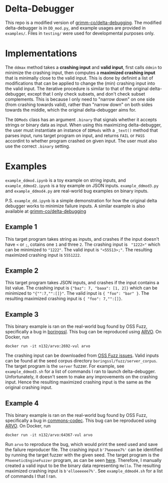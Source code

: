 # Delta-Debugger

This repo is a modified version of [grimm-co/delta-debugging](https://github.com/grimm-co/delta-debugging/tree/master). The modified delta-debugger is in `DD_mod.py`, and example usages are provided in `examples/`. Files in `testing/` were used for developmental purposes only. 

# Implementations

The `ddmax` method takes a **crashing input** and **valid input**, first calls `ddmin` to minimize the crashing input, then computes a **maximized crashing input** that is minimally close to the valid input. This is done by definint a list of modifications that can be applied to change the (min) crashing input into the valid input. The iterative procedure is similar to that of the original delta-debugger, except that I only check subsets, and don't check subset complements. This is because I only need to "narrow down" on one side (from crashing towards valid), rather than "narrow down" on both sides towards the middle, which the original delta-debugger aims for. 

The `DDMods` class has an argument `.binary` that signals whether it accepts strings or binary data as input. When using this maximizing delta-debugger, the user must instantiate an instance of `DDMods` with a `_text()` method that parses input, runs target program on input, and returns `FAIL` or `PASS` accordint to whether program crashed on given input. The user must also use the correct `.binary` setting. 

# Examples

`example_ddmod.ipynb` is a toy example on string inputs, and `example_ddmod2.ipynb` is a toy example on JSON inputs. `example_ddmod3.py` and `example_ddmod4.py` are real-world bug examples on binary inputs. 

P.S. `example_dd.ipynb` is a simple demonstration for how the original delta debugger works to minimize failure inputs. A similar example is also available at [grimm-co/delta-debugging](https://github.com/grimm-co/delta-debugging/blob/master/scripts/dd-algorithm-example.py)

## Example 1

This target program takes string as inputs, and crashes if the input doesn't have `<` or `;`, cotains one `1` and three `2`.  The crashing input is ` "1222>"` which can be minimized to `"1222"`. The valid input is `"<55513>;"`. The resulting maximized crashing input is `5551222`. 

## Example 2

This target program takes JSON inputs, and crashes if the input contains a list value. The crashing input is `{"baz": 7, "baaa": [1, 2]}` which can be minimized to `"{"":7,"":[]}"`. The valid input is `{ "foo": "bar" }`. The resulting maximized crashing input is `{ "foo": 7,"":[]}`. 

## Example 3

This binary example is ran on the real-world bug found by OSS Fuzz, specifically a bug in [boringssl](https://github.com/google/boringssl/tree/5386d908a663a424d154cbae7f76f2266c60c2fe). This bug can be reproduced using [ARVO](https://github.com/n132/ARVO-Meta/tree/main/). On Docker, run

```
docker run -it n132/arvo:2692-vul arvo
```

The crashing input can be downloaded from [OSS Fuzz issues](https://issues.oss-fuzz.com/issues/42488781). Valid inputs can be found at the seed corpus directory `boringssl/fuzz/server_corpus`. The target program is the `server` fuzzer. For example, see `example_ddmod3.sh` for a list of commands I ran to launch delta-debugger. Unfortunately, it doesn't seem to make any improvements on the crashing input. Hence the resulting maximized crashing input is the same as the original crashing input. 


## Example 4

This binary example is ran on the real-world bug found by OSS Fuzz, specifically a bug in [commons-codec](https://github.com/apache/commons-codec/tree/master). This bug can be reproduced using [ARVO](https://github.com/n132/ARVO-Meta/tree/main/). On Docker, run

```
docker run -it n132/arvo:64367-vul arvo
```

Run `arvo` to reproduce the bug, which would print the seed used and save the failure reproducer file. The crashing input `b'7%eeeee7%'` can be identified by running the target fuzzer with the given seed. The target program is the `PhoeneticEngineFuzzer` program, as can be seen [here](https://github.com/google/oss-fuzz/blob/master/projects/apache-commons-codec/PhoneticEngineFuzzer.java). Therefore, I manually created a valid input to be the binary data representing `Hello`. The resulting maximized crashing input is `b'elloeeeee7%'`. See `example_ddmod4.sh` for a list of commands I that I ran.